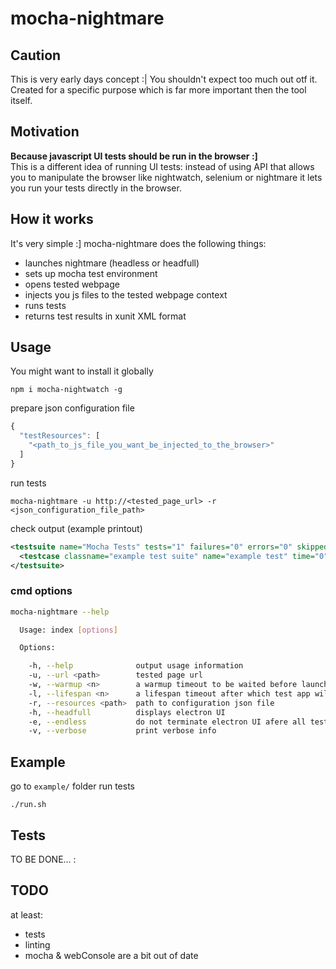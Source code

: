 # mocha-nightmare

## Caution

This is very early days concept :| You shouldn't expect too much out otf it. Created for a specific purpose which is far more important then the tool itself.

## Motivation

**Because javascript UI tests should be run in the browser :]** <br />
This is a different idea of running UI tests:
instead of using API that allows you to manipulate the browser like nightwatch, selenium or nightmare it lets you run your tests  directly in the browser.

##  How it works

It's very simple :] mocha-nightmare does the following things:
- launches nightmare (headless or headfull)
- sets up mocha test environment
- opens tested webpage
- injects you js files to the tested webpage context
- runs tests
- returns test results in xunit XML format

## Usage

You might want to install it globally
```
npm i mocha-nightwatch -g
```
prepare json configuration file
```js
{
  "testResources": [
    "<path_to_js_file_you_want_be_injected_to_the_browser>"
  ]
}
```
run tests
```
mocha-nightmare -u http://<tested_page_url> -r <json_configuration_file_path>
```
check output (example printout)
```xml
<testsuite name="Mocha Tests" tests="1" failures="0" errors="0" skipped="0" timestamp="Tue, 22 Nov 2016 13:14:01 GMT" time="0.035">
  <testcase classname="example test suite" name="example test" time="0"/>
</testsuite>
```

### cmd options
```bash
mocha-nightmare --help

  Usage: index [options]

  Options:

    -h, --help              output usage information
    -u, --url <path>        tested page url
    -w, --warmup <n>        a warmup timeout to be waited before launching tests [ms]
    -l, --lifespan <n>      a lifespan timeout after which test app will be terminated (if tests freeze) [ms]
    -r, --resources <path>  path to configuration json file
    -h, --headfull          displays electron UI
    -e, --endless           do not terminate electron UI afere all tests have been run
    -v, --verbose           print verbose info
```
## Example

go to  ```example/``` folder
run tests
```
./run.sh
```

## Tests

TO BE DONE... :

## TODO

at least:
- tests
- linting
- mocha & webConsole are a bit out of date